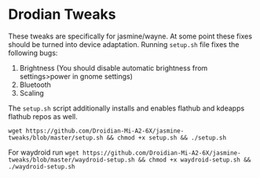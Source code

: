 # Drodian Tweaks

These tweaks are specifically for jasmine/wayne. At some point these fixes should be turned into device adaptation. Running `setup.sh` file fixes the following bugs:

1. Brightness (You should disable automatic brightness from settings>power in gnome settings)
2. Bluetooth
3. Scaling

The `setup.sh` script additionally installs and enables flathub and kdeapps flathub repos as well.

`wget https://github.com/Droidian-Mi-A2-6X/jasmine-tweaks/blob/master/setup.sh && chmod +x setup.sh && ./setup.sh`

For waydroid run `wget https://github.com/Droidian-Mi-A2-6X/jasmine-tweaks/blob/master/waydroid-setup.sh && chmod +x waydroid-setup.sh && ./waydroid-setup.sh`
